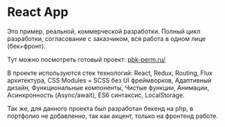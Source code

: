 # React App

Это пример, реальной, коммерческой разработки.
Полный цикл разработки, согласование с заказчиком, вся работа в одном лице (бек+фронт). 

Тут можно посмотреть готовый проект: <a href="https://pbk-perm.ru/">pbk-perm.ru/</a> 

В проекте используются стек технологий:
React, Redux, Routing, Flux архитектура, CSS Modules + SCSS без UI фреймворков, Адаптивный дизайн, Функциональные компоненты, Чистые функции, Анимации, Асинхронность (Async/await), ES6 синтаксис, LocalStorage. 

Так же, для данного проекта был разработан бекенд на php, в портфолио не добавленно, так как акцент, только на фронтенд работе.




